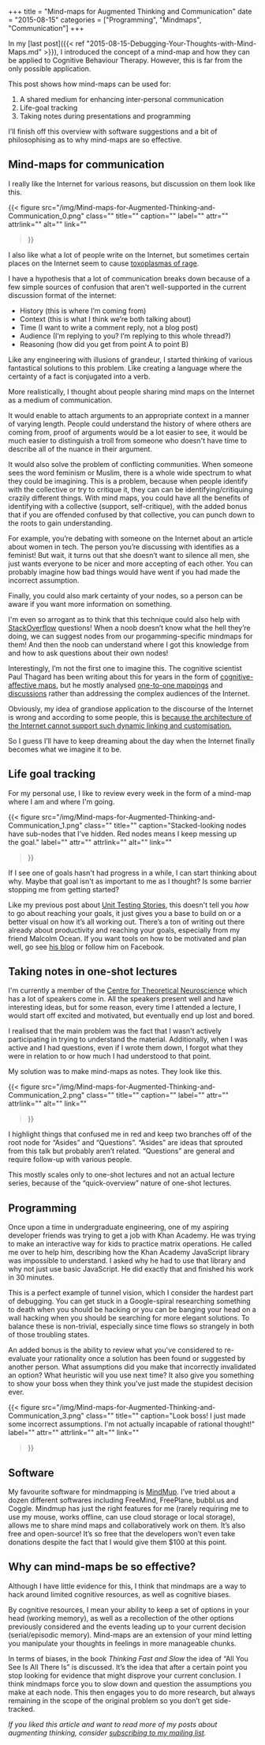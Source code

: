+++
title = "Mind-maps for Augmented Thinking and Communication"
date = "2015-08-15"
categories = ["Programming", "Mindmaps", "Communication"]
+++

In my [last post]({{< ref "2015-08-15-Debugging-Your-Thoughts-with-Mind-Maps.md" >}}), I introduced the concept of a mind-map and how they can be applied to Cognitive Behaviour Therapy. However, this is far from the only possible application.

This post shows how mind-maps can be used for:

1. A shared medium for enhancing inter-personal communication
2. Life-goal tracking
3. Taking notes during presentations and programming

I’ll finish off this overview with software suggestions and a bit of philosophising as to why mind-maps are so effective.

## Mind-maps for communication

I really like the Internet for various reasons, but discussion on them look like this.

{{< figure
  src="/img/Mind-maps-for-Augmented-Thinking-and-Communication_0.png"
  class=""
  title=""
  caption=""
  label=""
  attr=""
  attrlink=""
  alt=""
  link=""
 >}}

I also like what a lot of people write on the Internet, but sometimes certain places on the Internet seem to cause [toxoplasmas of rage](http://slatestarcodex.com/2014/12/17/the-toxoplasma-of-rage/).

I have a hypothesis that a lot of communication breaks down because of a few simple sources of confusion that aren't well-supported in the current discussion format of the internet:

- History (this is where I’m coming from)
- Context (this is what I think we’re both talking about)
- Time (I want to write a comment reply, not a blog post)
- Audience (I’m replying to you? I’m replying to this whole thread?)
- Reasoning (how did you get from point A to point B)

Like any engineering with illusions of grandeur, I started thinking of various fantastical solutions to this problem. Like creating a language where the certainty of a fact is conjugated into a verb.

More realistically, I thought about people sharing mind maps on the Internet as a medium of communication.

It would enable to attach arguments to an appropriate context in a manner of varying length. People could understand the history of where others are coming from, proof of arguments would be a lot easier to see, it would be much easier to distinguish a troll from someone who doesn't have time to describe all of the nuance in their argument.

It would also solve the problem of conflicting communities. When someone sees the word feminism or Muslim, there is a whole wide spectrum to what they could be imagining. This is a problem, because when people identify with the collective or try to critique it, they can can be identifying/critiquing crazily different things. With mind maps, you could have all the benefits of identifying with a collective (support, self-critique), with the added bonus that if you are offended confused by that collective, you can punch down to the roots to gain understanding.

For example, you’re debating with someone on the Internet about an article about women in tech. The person you’re discussing with identifies as a feminist! But wait, it turns out that she doesn’t want to silence all men, she just wants everyone to be nicer and more accepting of each other. You can probably imagine how bad things would have went if you had made the incorrect assumption.

Finally, you could also mark certainty of your nodes, so a person can be aware if you want more information on something.

I'm even so arrogant as to think that this technique could also help with [StackOverflow](https://stackoverflow.com/tour) questions! When a noob doesn’t know what the hell they’re doing, we can suggest nodes from our progamming-specific mindmaps for them! And then the noob can understand where I got this knowledge from and how to ask questions about their own nodes!

Interestingly, I’m not the first one to imagine this. The cognitive scientist Paul Thagard has been writing about this for years in the form of [cognitive-affective maps](http://cogsci.uwaterloo.ca/empathica.html), but he mostly analysed [one-to-one mappings](http://cogsci.uwaterloo.ca/Articles/thagard.2012.values.cogscisci.ch17.pdf) and [discussions](http://cogsci.uwaterloo.ca/Articles/findlay-thagard.emo-change.group-dec.2014.pdf) rather than addressing the complex audiences of the Internet.

Obviously, my idea of grandiose application to the discourse of the Internet is wrong and according to some people, this is [because the architecture of the Internet cannot support such dynamic linking and customisation.](http://hapgood.us/2015/07/21/beyond-conversation/)

So I guess I’ll have to keep dreaming about the day when the Internet finally becomes what we imagine it to be.

## Life goal tracking

For my personal use, I like to review every week in the form of a mind-map where I am and where I'm going.

{{< figure
  src="/img/Mind-maps-for-Augmented-Thinking-and-Communication_1.png"
  class=""
  title=""
  caption="Stacked-looking nodes have sub-nodes that I’ve hidden. Red nodes means I keep messing up the goal."
  label=""
  attr=""
  attrlink=""
  alt=""
  link=""
 >}}

If I see one of goals hasn't had progress in a while, I can start thinking about why. Maybe that goal isn't as important to me as I thought? Is some barrier stopping me from getting started?

Like my previous post about [Unit Testing Stories](https://seanaubin.wordpress.com/2015/07/01/unit-testing-stories/#more-4), this doesn't tell you *how* to go about reaching your goals, it just gives you a base to build on or a better visual on how it’s all working out. There’s a ton of writing out there already about productivity and reaching your goals, especially from my friend Malcolm Ocean. If you want tools on how to be motivated and plan well, go see [his blog](http://malcolmocean.com/) or follow him on Facebook.

## Taking notes in one-shot lectures

I'm currently a member of the [Centre for Theoretical Neuroscience](https://uwaterloo.ca/centre-for-theoretical-neuroscience/) which has a lot of speakers come in. All the speakers present well and have interesting ideas, but for some reason, every time I attended a lecture, I would start off excited and motivated, but eventually end up lost and bored.

I realised that the main problem was the fact that I wasn't actively participating in trying to understand the material. Additionally, when I was active and I had questions, even if I wrote them down, I forgot what they were in relation to or how much I had understood to that point.

My solution was to make mind-maps as notes. They look like this.

{{< figure
  src="/img/Mind-maps-for-Augmented-Thinking-and-Communication_2.png"
  class=""
  title=""
  caption=""
  label=""
  attr=""
  attrlink=""
  alt=""
  link=""
 >}}

I highlight things that confused me in red and keep two branches off of the root node for “Asides” and “Questions”. “Asides” are ideas that sprouted from this talk but probably aren’t related. “Questions” are general and require follow-up with various people.

This mostly scales only to one-shot lectures and not an actual lecture series, because of the “quick-overview” nature of one-shot lectures.

## Programming

Once upon a time in undergraduate engineering, one of my aspiring developer friends was trying to get a job with Khan Academy. He was trying to make an interactive way for kids to practice matrix operations. He called me over to help him, describing how the Khan Academy JavaScript library was impossible to understand. I asked why he had to use that library and why not just use basic JavaScript. He did exactly that and finished his work in 30 minutes.

This is a perfect example of tunnel vision, which I consider the hardest part of debugging. You can get stuck in a Google-spiral researching something to death when you should be hacking or you can be banging your head on a wall hacking when you should be searching for more elegant solutions. To balance these is non-trivial, especially since time flows so strangely in both of those troubling states.

An added bonus is the ability to review what you've considered to re-evaluate your rationality once a solution has been found or suggested by another person. What assumptions did you make that incorrectly invalidated an option? What heuristic will you use next time? It also give you something to show your boss when they think you've just made the stupidest decision ever.

{{< figure
  src="/img/Mind-maps-for-Augmented-Thinking-and-Communication_3.png"
  class=""
  title=""
  caption="Look boss! I just made some incorrect assumptions. I'm not actually incapable of rational thought!"
  label=""
  attr=""
  attrlink=""
  alt=""
  link=""
 >}}

## Software

My favourite software for mindmapping is [MindMup](https://www.mindmup.com). I’ve tried about a dozen different softwares including FreeMind, FreePlane, bubbl.us and Coggle. Mindmup has just the right features for me (rarely requiring me to use my mouse, works offline, can use cloud storage or local storage), allows me to share mind maps and collaboratively work on them. It’s also free and open-source! It’s so free that the developers won’t even take donations despite the fact that I would give them $100 at this point.

## Why can mind-maps be so effective?

Although I have little evidence for this, I think that mindmaps are a way to hack around limited cognitive resources, as well as cognitive biases.

By cognitive resources, I mean your ability to keep a set of options in your head (working memory), as well as a recollection of the other options previously considered and the events leading up to your current decision (serial/episodic memory). Mind-maps are an extension of your mind letting you manipulate your thoughts in feelings in more manageable chunks.

In terms of biases, in the book *Thinking Fast and Slow* the idea of “All You See Is All There Is” is discussed. It’s the idea that after a certain point you stop looking for evidence that might disprove your current conclusion. I think mindmaps force you to slow down and question the assumptions you make at each node. This then engages you to do more research, but always remaining in the scope of the original problem so you don’t get side-tracked.

*If you liked this article and want to read more of my posts about augmenting thinking, consider* [*subscribing to my mailing list*](https://uwaterloo.us15.list-manage.com/subscribe?u=d5612fe997cc72aac70c4ffe9&id=76226838bc)*.*
